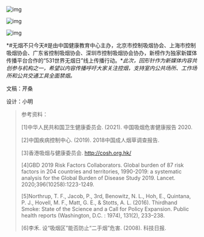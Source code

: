 ![img](https://mmbiz.qpic.cn/mmbiz_png/SlOqFKqEO4GUdRMNA2aGaKo5FA3t4RznDibBsQsF0u0icpTVAE9U1icLpYkqT2xpaLiatQ2N4fS6dBXVHLiaib4u8UtA/640?wx_fmt=png)

![img](https://mmbiz.qpic.cn/mmbiz_png/SlOqFKqEO4GUdRMNA2aGaKo5FA3t4Rznukl3Fic5oRH5dCxHDRK17059ib2c4XjBZpIT7f9TaR2846gWDEQcOAdg/640?wx_fmt=png)

![img](https://mmbiz.qpic.cn/mmbiz_png/SlOqFKqEO4GUdRMNA2aGaKo5FA3t4Rznb0mVS6DFvxX3tybSRxribuic8UwcrFCS2Nub5KA8eaE6tbfIpgNNDaCg/640?wx_fmt=png)

*#无烟不只今天#是由中国健康教育中心主办，北京市控制吸烟协会、上海市控制吸烟协会、广东省控制吸烟协会、深圳市控制吸烟协会协办，新榜作为独家新媒体传播平台合作的“531世界无烟日”线上传播行动。**此次，回形针作为新媒体内容共创参与机构之一，希望以内容传播呼吁大家关注控烟，支持室内公共场所、工作场所和公共交通工具全面禁烟。*



文稿：芹桑



设计：小明



> 参考资料：
>
> 
>
> [1]中华人民共和国卫生健康委员会. (2021). 中国吸烟危害健康报告 2020.
>
> 
>
> [2]中国疾病控制中心. (2019). 2018中国成人烟草调查报告.
>
> 
>
> [3]香港吸烟与健康委员会. http://cosh.org.hk/
>
> 
>
> [4]GBD 2019 Risk Factors Collaborators. Global burden of 87 risk factors in 204 countries and territories, 1990-2019: a systematic analysis for the Global Burden of Disease Study 2019. Lancet. 2020;396(10258):1223-1249.
>
> 
>
> [5]Northrup, T. F., Jacob, P., 3rd, Benowitz, N. L., Hoh, E., Quintana, P. J., Hovell, M. F., Matt, G. E., & Stotts, A. L. (2016). Thirdhand Smoke: State of the Science and a Call for Policy Expansion. Public health reports (Washington, D.C. : 1974), 131(2), 233–238.
>
> 
>
> [6]李禾. 设“吸烟区”能否防止“二手烟”危害. (2008). 科技日报.